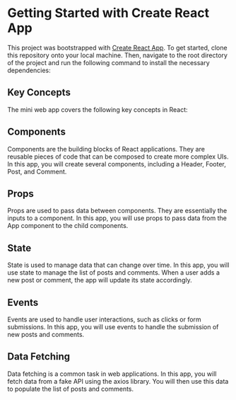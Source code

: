 # Getting Started with Create React App

This project was bootstrapped with [Create React App](https://github.com/facebook/create-react-app).
To get started, clone this repository onto your local machine. Then, navigate to the root directory of the project and run the following command to install the necessary dependencies:

## Key Concepts
The mini web app covers the following key concepts in React:

## Components
Components are the building blocks of React applications. They are reusable pieces of code that can be composed to create more complex UIs. In this app, you will create several components, including a Header, Footer, Post, and Comment.

## Props
Props are used to pass data between components. They are essentially the inputs to a component. In this app, you will use props to pass data from the App component to the child components.

## State
State is used to manage data that can change over time. In this app, you will use state to manage the list of posts and comments. When a user adds a new post or comment, the app will update its state accordingly.

## Events
Events are used to handle user interactions, such as clicks or form submissions. In this app, you will use events to handle the submission of new posts and comments.

## Data Fetching
Data fetching is a common task in web applications. In this app, you will fetch data from a fake API using the axios library. You will then use this data to populate the list of posts and comments.
